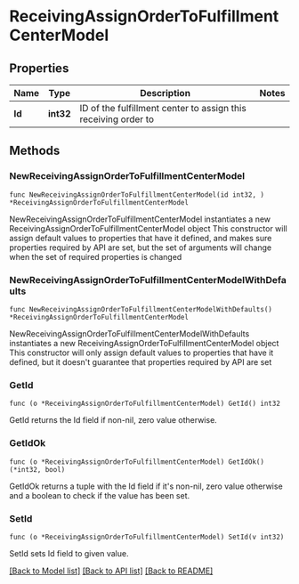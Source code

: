 # ReceivingAssignOrderToFulfillmentCenterModel

## Properties

Name | Type | Description | Notes
------------ | ------------- | ------------- | -------------
**Id** | **int32** | ID of the fulfillment center to assign this receiving order to | 

## Methods

### NewReceivingAssignOrderToFulfillmentCenterModel

`func NewReceivingAssignOrderToFulfillmentCenterModel(id int32, ) *ReceivingAssignOrderToFulfillmentCenterModel`

NewReceivingAssignOrderToFulfillmentCenterModel instantiates a new ReceivingAssignOrderToFulfillmentCenterModel object
This constructor will assign default values to properties that have it defined,
and makes sure properties required by API are set, but the set of arguments
will change when the set of required properties is changed

### NewReceivingAssignOrderToFulfillmentCenterModelWithDefaults

`func NewReceivingAssignOrderToFulfillmentCenterModelWithDefaults() *ReceivingAssignOrderToFulfillmentCenterModel`

NewReceivingAssignOrderToFulfillmentCenterModelWithDefaults instantiates a new ReceivingAssignOrderToFulfillmentCenterModel object
This constructor will only assign default values to properties that have it defined,
but it doesn't guarantee that properties required by API are set

### GetId

`func (o *ReceivingAssignOrderToFulfillmentCenterModel) GetId() int32`

GetId returns the Id field if non-nil, zero value otherwise.

### GetIdOk

`func (o *ReceivingAssignOrderToFulfillmentCenterModel) GetIdOk() (*int32, bool)`

GetIdOk returns a tuple with the Id field if it's non-nil, zero value otherwise
and a boolean to check if the value has been set.

### SetId

`func (o *ReceivingAssignOrderToFulfillmentCenterModel) SetId(v int32)`

SetId sets Id field to given value.



[[Back to Model list]](../README.md#documentation-for-models) [[Back to API list]](../README.md#documentation-for-api-endpoints) [[Back to README]](../README.md)


